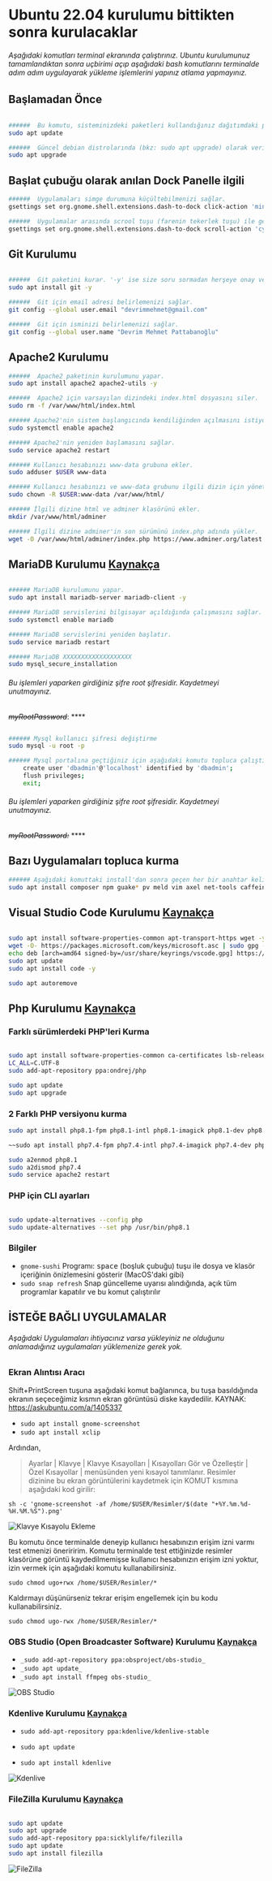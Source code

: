 
# Ubuntu 22.04 kurulumu bittikten sonra kurulacaklar
######  Aşağıdaki komutları terminal ekranında çalıştırınız. Ubuntu kurulumunuz tamamlandıktan sonra uçbirimi açıp aşağıdaki bash komutlarını terminalde adım adım uygulayarak yükleme işlemlerini yapınız atlama yapmayınız.

## Başlamadan Önce
```BASH

######  Bu komutu, sisteminizdeki paketleri kullandığınız dağıtımdaki programların güncel sürümlerine yükseltmek veya tümüyle yeni bir Debian sürümüne yükseltme yapmak amacıyla kullanabilirsiniz.
sudo apt update

######  Güncel debian distrolarında (bkz: sudo apt upgrade) olarak verilmesi de mubah olan sistem güncelleme komutudur.
sudo apt upgrade

```
## Başlat çubuğu olarak anılan Dock Panelle ilgili
```BASH
######  Uygulamaları simge durumuna küçültebilmenizi sağlar.
gsettings set org.gnome.shell.extensions.dash-to-dock click-action 'minimize'

######  Uygulamalar arasında scrool tuşu (farenin tekerlek tuşu) ile geçiş yapabilmenizi sağlar.
gsettings set org.gnome.shell.extensions.dash-to-dock scroll-action 'cycle-windows'

```
## Git Kurulumu
```BASH

######  Git paketini kurar. '-y' ise size soru sormadan herşeye onay vermesi için eklenir.
sudo apt install git -y

######  Git için email adresi belirlemenizi sağlar.
git config --global user.email "devrimmehmet@gmail.com"

######  Git için isminizi belirlemenizi sağlar.
git config --global user.name "Devrim Mehmet Pattabanoğlu"

```

## Apache2 Kurulumu
```BASH
######  Apache2 paketinin kurulumunu yapar.
sudo apt install apache2 apache2-utils -y

######  Apache2 için varsayılan dizindeki index.html dosyasını siler.
sudo rm -f /var/www/html/index.html

###### Apache2'nin sistem başlangıcında kendiliğinden açılmasını istiyorsanız bu komutu kullanın.
sudo systemctl enable apache2

###### Apache2'nin yeniden başlamasını sağlar.
sudo service apache2 restart

###### Kullanıcı hesabınızı www-data grubuna ekler.
sudo adduser $USER www-data

###### Kullanıcı hesabınızı ve www-data grubunu ilgili dizin için yönetici yapar.
sudo chown -R $USER:www-data /var/www/html/

###### İlgili dizine html ve adminer klasörünü ekler.
mkdir /var/www/html/adminer

###### İlgili dizine adminer'in son sürümünü index.php adında yükler.
wget -O /var/www/html/adminer/index.php https://www.adminer.org/latest.php

```
## MariaDB Kurulumu [Kaynakça](http://www.yucelalkan.com/ubuntu-mysql-yapilandirmasi)

```BASH

###### MariaDB kurulumunu yapar.
sudo apt install mariadb-server mariadb-client -y

###### MariaDB servislerini bilgisayar açıldığında çalışmasını sağlar.
sudo systemctl enable mariadb

###### MariaDB servislerini yeniden başlatır.
sudo service mariadb restart

###### MariaDB XXXXXXXXXXXXXXXXXXX 
sudo mysql_secure_installation

```
###### Bu işlemleri yaparken girdiğiniz şifre root şifresidir. Kaydetmeyi unutmayınız. 
*~~myRootPassword~~*: ****

```BASH

###### Mysql kullanıcı şifresi değiştirme
sudo mysql -u root -p

###### Mysql portalına geçtiğiniz için aşağıdaki komutu topluca çalıştırıp en son exit ile çıkış yapabilirsiniz.
    create user 'dbadmin'@'localhost' identified by 'dbadmin';
    flush privileges;
    exit;
```
###### Bu işlemleri yaparken girdiğiniz şifre root şifresidir. Kaydetmeyi unutmayınız. 
*~~myRootPassword:~~* ****

## Bazı Uygulamaları topluca kurma
```BASH
###### Aşağıdaki komuttaki install'dan sonra geçen her bir anahtar kelime kurulacak program ismidir. '-y' ise size onay sormadan kurmanızı sağlar.
sudo apt install composer npm guake* pv meld vim axel net-tools caffein* vlc chromium-browser magic-wormhole gnome-sushi -y

```

## Visual Studio Code Kurulumu  [Kaynakça](https://linuxhint.com/install-visual-studio-code-ubuntu22-04/) 
```BASH

sudo apt install software-properties-common apt-transport-https wget -y
wget -O- https://packages.microsoft.com/keys/microsoft.asc | sudo gpg --dearmor | sudo tee /usr/share/keyrings/vscode.gpg
echo deb [arch=amd64 signed-by=/usr/share/keyrings/vscode.gpg] https://packages.microsoft.com/repos/vscode stable main | sudo tee /etc/apt/sources.list.d/vscode.list
sudo apt update
sudo apt install code -y

sudo apt autoremove

```

## Php Kurulumu  [Kaynakça](https://tecadmin.net/how-to-install-php-on-ubuntu-22-04/)

### Farklı sürümlerdeki PHP'leri Kurma
```BASH

sudo apt install software-properties-common ca-certificates lsb-release apt-transport-https
LC_ALL=C.UTF-8
sudo add-apt-repository ppa:ondrej/php

sudo apt update
sudo apt upgrade

```

### 2 Farklı PHP versiyonu kurma

```BASH
sudo apt install php8.1-fpm php8.1-intl php8.1-imagick php8.1-dev php8.1-zip php8.1-curl php8.1-xmlrpc php8.1-sqlite3 php8.1-gd php8.1-mysql php8.1-mbstring php8.1-xml libapache2-mod-php8.1 -y

~~sudo apt install php7.4-fpm php7.4-intl php7.4-imagick php7.4-dev php7.4-zip php7.4-curl php7.4-xmlrpc php7.4-sqlite3 php7.4-gd php7.4-mysql php7.4-mbstring php7.4-xml libapache2-mod-php7.4 -y~~

sudo a2enmod php8.1
sudo a2dismod php7.4
sudo service apache2 restart

```

### PHP için CLI ayarları
```BASH

sudo update-alternatives --config php
sudo update-alternatives --set php /usr/bin/php8.1

```
### Bilgiler
- `gnome-sushi` Programı: <kbd>space</kbd> (boşluk çubuğu) tuşu ile dosya ve klasör içeriğinin önizlemesini gösterir (MacOS'daki gibi)
- `sudo snap refresh` Snap güncelleme uyarısı alındığında, açık tüm programlar kapatılır ve bu komut çalıştırılır


## İSTEĞE BAĞLI UYGULAMALAR
###### Aşağıdaki Uygulamaları ihtiyacınız varsa yükleyiniz ne olduğunu anlamadığınız uygulamaları yüklemenize gerek yok.


### Ekran Alıntısı Aracı

Shift+PrintScreen tuşuna aşağıdaki komut bağlanınca, bu tuşa basıldığında ekranın seçeceğimiz kısmın ekran görüntüsü diske kaydedilir. KAYNAK: https://askubuntu.com/a/1405337

- `sudo apt install gnome-screenshot`
- `sudo apt install xclip`

Ardından, 
> Ayarlar | Klavye | Klavye Kısayolları | Kısayolları Gör ve Özelleştir | Özel Kısayollar | 
menüsünden yeni kısayol tanımlanır. Resimler dizinine bu ekran görüntülerini kaydetmek için KOMUT kısmına aşağıdaki kod girilir: 

`sh -c 'gnome-screenshot -af /home/$USER/Resimler/$(date "+%Y.%m.%d-%H.%M.%S").png'`

![Klavye Kısayolu Ekleme](https://github.com/HayatOkulum/Archive/blob/main/Images/2023.02.08-00.08.24.png)

Bu komutu önce terminalde deneyip kullanıcı hesabınızın erişim izni varmı test etmenizi öneriririm. Komutu terminalde test ettiğinizde resimler klasörüne görüntü kaydedilmemişse kullanıcı hesabınızın erişim izni yoktur, izin vermek için aşağıdaki komutu kullanabilirsiniz.

`sudo chmod ugo+rwx /home/$USER/Resimler/*`

Kaldırmayı düşünürseniz tekrar erişim engellemek için bu kodu kullanabilirsiniz.

`sudo chmod ugo-rwx /home/$USER/Resimler/*`

### OBS Studio (Open Broadcaster Software) Kurulumu [Kaynakça](https://obsproject.com/download#linux)

- `_sudo add-apt-repository ppa:obsproject/obs-studio_`
- `_sudo apt update_`
- `_sudo apt install ffmpeg obs-studio_`

![OBS Studio](https://raw.githubusercontent.com/devrimmehmet/Ubuntu/main/Images/OBS.png)

### Kdenlive Kurulumu [Kaynakça](https://launchpad.net/~kdenlive/+archive/ubuntu/kdenlive-stable)

- `sudo add-apt-repository ppa:kdenlive/kdenlive-stable`
- `sudo apt update`

- `sudo apt install kdenlive`

![Kdenlive](https://raw.githubusercontent.com/devrimmehmet/Ubuntu/main/Images/Kdenlive.png)
### FileZilla Kurulumu [Kaynakça](https://websetnet.net/tr/how-to-install-filezilla-on-ubuntu-20-10-transfer-files/)

```BASH

sudo apt update 
sudo apt upgrade
sudo add-apt-repository ppa:sicklylife/filezilla
sudo apt update 
sudo apt install filezilla

```
![FileZilla](https://raw.githubusercontent.com/devrimmehmet/Ubuntu/main/Images/filezilla.png)
